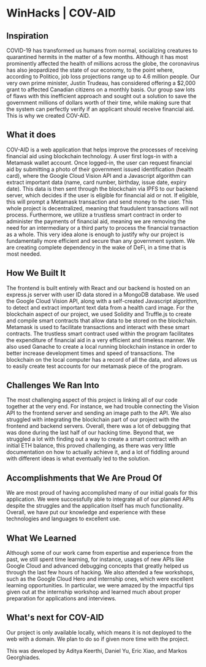 # WinHacks | COV-AID

## Inspiration
COVID-19 has transformed us humans from normal, socializing creatures to quarantined hermits in the matter of a few months. Although it has most prominently affected the health of millions across the globe, the coronavirus has also jeopardized the state of our economy, to the point where, according to Politico, job loss projections range up to 4.6 million people. Our very own prime minister, Justin Trudeau, has considered offering a $2,000 grant to affected Canadian citizens on a monthly basis. Our group saw lots of flaws with this inefficient approach and sought out a solution to save the government millions of dollars worth of their time, while making sure that the system can perfectly verify if an applicant should receive financial aid. This is why we created COV-AID.

## What it does
COV-AID is a web application that helps improve the processes of receiving financial aid using blockchain technology. A user first logs-in with a Metamask wallet account. Once logged-in, the user can request financial aid by submitting a photo of their government issued identification (health card), where the Google Cloud Vision API and a Javascript algorithm can extract important data (name, card number, birthday, issue date, expiry date). This data is then sent through the blockchain via IPFS to our backend server, which decides if the user is eligible for financial aid or not. If eligible, this will prompt a Metamask transaction and send money to the user. This whole project is decentralized, meaning that fraudulent transactions will not process. Furthermore, we utilize a trustless smart contract in order to administer the payments of financial aid, meaning we are removing the need for an intermediary or a third party to process the financial transaction as a whole. This very idea alone is enough to justify why our project is fundamentally more efficient and secure than any government system. We are creating complete dependency in the wake of DeFi, in a time that is most needed.  

## How We Built It
The frontend is built entirely with React and our backend is hosted on an express.js server with user ID data stored in a MongoDB database. We used the Google Cloud Vision API, along with a self-created Javascript algorithm, to detect and extract important text data from a health card image. For the blockchain aspect of our project, we used Solidity and Truffle.js to create and compile smart contracts that allow data to be stored on the blockchain. Metamask is used to facilitate transactions and interact with these smart contracts. The trustless smart contract used within the program facilitates the expenditure of financial aid in a very efficient and timeless manner. We also used Ganache to create a local running blockchain instance in order to better increase development times and speed of transactions. The blockchain on the local computer has a record of all the data, and allows us to easily create test accounts for our metamask piece of the program. 

## Challenges We Ran Into
The most challenging aspect of this project is linking all of our code together at the very end. For instance, we had trouble connecting the Vision API to the frontend server and sending an image path to the API. We also struggled with integrating the blockchain part of our project with the frontend and backend servers. Overall, there was a lot of debugging that was done during the last half of our hacking time. Beyond that, we struggled a lot with finding out a way to create a smart contract with an initial ETH balance, this proved challenging, as there was very little documentation on how to actually achieve it, and a lot of fiddling around with different ideas is what eventually led to the solution.

## Accomplishments that We Are Proud Of
We are most proud of having accomplished many of our initial goals for this application. We were successfully able to integrate all of our planned APIs despite the struggles and the application itself has much functionality. Overall, we have put our knowledge and experience with these technologies and languages to excellent use.

## What We Learned
Although some of our work came from expertise and experience from the past, we still spent time learning, for instance, usages of new APIs like Google Cloud and advanced debugging concepts that greatly helped us through the last few hours of hacking. We also attended a few workshops, such as the Google Cloud Hero and internship ones, which were excellent learning opportunities. In particular, we were amazed by the impactful tips given out at the internship workshop and learned much about proper preparation for applications and interviews.

## What's next for COV-AID
Our project is only available locally, which means it is not deployed to the web with a domain. We plan to do so if given more time with the project.

This was developed by Aditya Keerthi, Daniel Yu, Eric Xiao, and Markos Georghiades.

